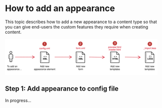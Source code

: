 # How to add an appearance

This topic describes how to add a new appearance to a content type so that you can give end-users the custom features they require when creating content.

![How to add an appearance](../images/how-to-add-appearance.svg)

## Step 1: Add appearance to config file

In progress...